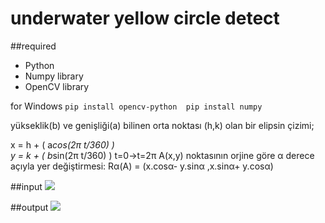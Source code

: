 # underwater yellow circle detect

##required
- Python
- Numpy library
- OpenCV library

for Windows
`pip install opencv-python 
pip install numpy`

yükseklik(b) ve genişliği(a) bilinen orta noktası (h,k) olan bir elipsin çizimi;

x = h + ( a*cos⁡(2π t/360)  )  
y = k + ( b*sin⁡(2π t/360)  )
t=0→t=2π
	A(x,y) noktasının orjine göre α derece açıyla yer değiştirmesi:
			Rα(A) = (x.cosα- y.sinα ,x.sinα+ y.cosα)
      
##input
![](https://github.com/hasanfirat/underwater_yellow_circle_detect/blob/main/balthasar/u.png)

##output
![](https://github.com/hasanfirat/underwater_yellow_circle_detect/blob/main/balthasar/cikti.png)
